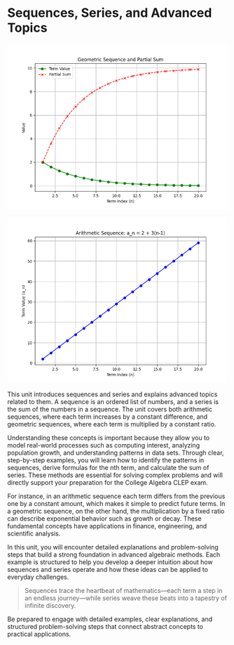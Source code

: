 # Sequences, Series, and Advanced Topics

![Geometric sequence $a_n=2\cdot(0.8)^{n-1}$ and partial sums plot for $n=1$ to $20$.](images/plot_2_10-00-unit-intro-sequences-series-and-advanced-topics.md.png)

![Arithmetic sequence $a_n=2+3(n-1)$ plot for $n=1$ to $20$.](images/plot_1_10-00-unit-intro-sequences-series-and-advanced-topics.md.png)

This unit introduces sequences and series and explains advanced topics related to them. A sequence is an ordered list of numbers, and a series is the sum of the numbers in a sequence. The unit covers both arithmetic sequences, where each term increases by a constant difference, and geometric sequences, where each term is multiplied by a constant ratio.

Understanding these concepts is important because they allow you to model real-world processes such as computing interest, analyzing population growth, and understanding patterns in data sets. Through clear, step-by-step examples, you will learn how to identify the patterns in sequences, derive formulas for the nth term, and calculate the sum of series. These methods are essential for solving complex problems and will directly support your preparation for the College Algebra CLEP exam.

For instance, in an arithmetic sequence each term differs from the previous one by a constant amount, which makes it simple to predict future terms. In a geometric sequence, on the other hand, the multiplication by a fixed ratio can describe exponential behavior such as growth or decay. These fundamental concepts have applications in finance, engineering, and scientific analysis.

In this unit, you will encounter detailed explanations and problem-solving steps that build a strong foundation in advanced algebraic methods. Each example is structured to help you develop a deeper intuition about how sequences and series operate and how these ideas can be applied to everyday challenges.

> Sequences trace the heartbeat of mathematics—each term a step in an endless journey—while series weave these beats into a tapestry of infinite discovery.

Be prepared to engage with detailed examples, clear explanations, and structured problem-solving steps that connect abstract concepts to practical applications.